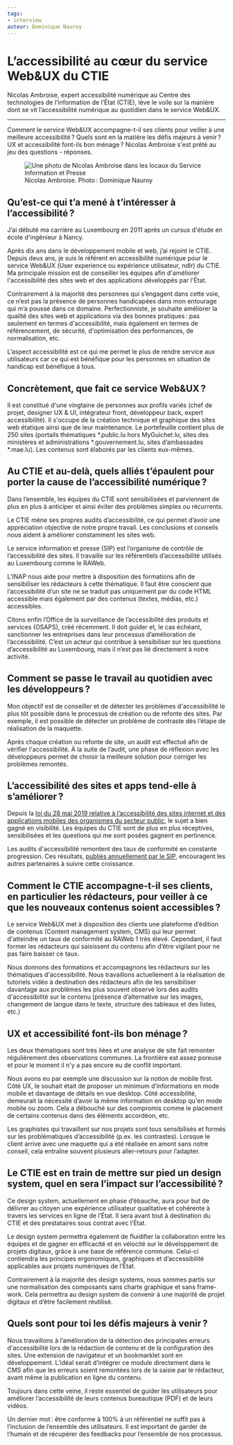 ```yaml
---
tags:
- interview
auteur: Dominique Nauroy
---
```

<hgroup>
	<h1>L’accessibilité au cœur du service <span lang="en">Web&UX</span> du CTIE</h1>
	<p>Nicolas Ambroise, expert accessibilité numérique au Centre des technologies de l’information de l’État (CTIE), lève le voile sur la manière dont se vit l’accessibilité numérique au quotidien dans le service <span lang="en">Web&UX</span>.</p>
</hgroup>
<hr>
<div class="intro">
    <p>Comment le service <span lang="en">Web&UX</span> accompagne-t-il ses clients pour veiller à une meilleure accessibilité&#8239;? Quels sont en la matière les défis majeurs à venir&#8239;? <span lang="en">UX</span> et accessibilité font-ils bon ménage&#8239;? Nicolas Ambroise s'est prêté au jeu des questions - réponses.</p>
</div>
<figure role="group" aria-label="Nicolas Ambroise. Photo: Dominique Nauroy" class="pic">
    <img src="../../../../content/fr/news/img/2024-10-ambroise.jpg" alt="Une photo de Nicolas Ambroise dans les locaux du Service Information et Presse">
    <figcaption>Nicolas Ambroise. Photo&#8239;: Dominique Nauroy</figcaption>
</figure>

<h2>Qu’est-ce qui t’a mené à t’intéresser à l’accessibilité&#8239;?</h2>
<p>J’ai débuté ma carrière au Luxembourg en 2011 après un cursus d'étude en école d'ingénieur à Nancy.</p>
<p>Après dix ans dans le développement mobile et web, j’ai rejoint le CTIE. Depuis deux ans, je suis le référent en accessibilité numérique pour le service <span lang="en">Web&UX</span> (<span lang="en">User experience</span> ou expérience utilisateur, ndlr) du CTIE. Ma principale mission est de conseiller les équipes afin d'améliorer l'accessibilité des sites web et des applications développés par l'État.</p>
<p>Contrairement à la majorité des personnes qui s’engagent dans cette voie, ce n’est pas la présence de personnes handicapées dans mon entourage qui m’a poussé dans ce domaine. Perfectionniste, je souhaite améliorer la qualité des sites web et applications via des bonnes pratiques&#8239;: pas seulement en termes d'accessibilité, mais également en termes de référencement, de sécurité, d'optimisation des performances, de normalisation, etc.</p>
<p>L’aspect accessibilité est ce qui me permet le plus de rendre service aux utilisateurs car ce qui est bénéfique pour les personnes en situation de handicap est bénéfique à tous.</p>
<h2>Concrètement, que fait ce service <span lang="en">Web&UX</span>&#8239;?</h2>
<p>Il est constitué d'une vingtaine de personnes aux profils variés (chef de projet, <span lang="en">designer UX & UI</span>, intégrateur <span lang="en">front</span>, développeur <span lang="en">back</span>, expert accessibilité). Il s'occupe de la création technique et graphique des sites web étatique ainsi que de leur maintenance. Le portefeuille contient plus de 250 sites (portails thématiques *.public.lu hors MyGuichet.lu, sites des ministères et administrations *.gouvernement.lu, sites d’ambassades *.mae.lu). Les contenus sont élaborés par les clients eux-mêmes.</p>
<h2>Au CTIE et au-delà, quels alliés t’épaulent pour porter la cause de l’accessibilité numérique&#8239;?</h2>
<p>Dans l’ensemble, les équipes du CTIE sont sensibilisées et parviennent de plus en plus à anticiper et ainsi éviter des problèmes simples ou récurrents.</p>
<p>Le CTIE mène ses propres audits d’accessibilité, ce qui permet d’avoir une appréciation objective de notre propre travail. Les conclusions et conseils nous aident à améliorer constamment les sites web.</p>
<p>Le service information et presse (SIP) est l’organisme de contrôle de l’accessibilité des sites. Il travaille sur les référentiels d’accessibilité utilisés au Luxembourg comme le RAWeb.</p>
<p>L’INAP nous aide pour mettre à disposition des formations afin de sensibiliser les rédacteurs à cette thématique. Il faut être conscient que l’accessibilité d’un site ne se traduit pas uniquement par du code HTML accessible mais également par des contenus (textes, médias, etc.)  accessibles.</p>
<p>Citons enfin l’Office de la surveillance de l’accessibilité des produits et services (OSAPS), créé récemment. Il doit guider et, le cas échéant, sanctionner les entreprises dans leur processus d’amélioration de l’accessibilité. C’est un acteur qui contribue à sensibiliser sur les questions d’accessibilité au Luxembourg, mais il n’est pas lié directement à notre activité.</p>
<h2>Comment se passe le travail au quotidien avec les développeurs&#8239;?</h2>
<p>Mon objectif est de conseiller et de détecter les problèmes d'accessibilité le plus tôt possible dans le processus de création ou de refonte des sites. Par exemple, il est possible de détecter un problème de contraste dès l’étape de réalisation de la maquette.</p>
<p>Après chaque création ou refonte de site, un audit est effectué afin de vérifier l'accessibilité. À la suite de l’audit, une phase de réflexion avec les développeurs permet de choisir la meilleure solution pour corriger les problèmes remontés.</p>
<h2>L’accessibilité des sites et apps tend-elle à s’améliorer&#8239;?</h2>
<p>Depuis la <a href="https://legilux.public.lu/eli/etat/leg/loi/2019/05/28/a373/jo">loi du 28 mai 2019 relative à l’accessibilité des sites internet et des applications mobiles des organismes du secteur public</a>, le sujet a bien gagné en visibilité. Les équipes du CTIE sont de plus en plus réceptives, sensibilisées et les questions qui me sont posées gagnent en pertinence.</p>
<p>Les audits d'accessibilité remontent des taux de conformité en constante progression. Ces résultats, <a href="https://accessibilite.public.lu/fr/news/2024-01-22-rapport2023.html">publiés annuellement par le SIP</a>, encouragent les autres partenaires à suivre cette croissance.</p>
<h2>Comment le CTIE accompagne-t-il ses clients, en particulier les rédacteurs, pour veiller à ce que les nouveaux contenus soient accessibles&#8239;?</h2>
<p>Le service <span lang="en">Web&UX</span> met à disposition des clients une plateforme d’édition de contenus (Content management system, CMS) qui leur permet d'atteindre un taux de conformité au RAWeb 1 très élevé. Cependant, il faut former les rédacteurs qui saisissent du contenu afin d’être vigilant pour ne pas faire baisser ce taux.</p>
<p>Nous donnons des formations et accompagnons les rédacteurs sur les thématiques d'accessibilité. Nous travaillons actuellement à la réalisation de tutoriels vidéo à destination des rédacteurs afin de les sensibiliser davantage aux problèmes les plus souvent observé lors des audits d'accessibilité sur le contenu (présence d’alternative sur les images, changement de langue dans le texte, structure des tableaux et des listes, etc.)</p>
<h2><span lang="en">UX</span> et accessibilité font-ils bon ménage&#8239;?</h2>
<p>Les deux thématiques sont très liées et une analyse de site fait remonter régulièrement des observations communes. La frontière est assez poreuse et pour le moment il n'y a pas encore eu de conflit important.</p>
<p>Nous avons eu par exemple une discussion sur la notion de <span lang="en">mobile first</span>. Côté <span lang="en">UX</span>, le souhait était de proposer un minimum d’informations en mode mobile et davantage de détails en vue <span lang="en">desktop</span>. Côté accessibilité, demeurait la nécessité d’avoir la même information en <span lang="en">desktop</span> qu'en mode mobile ou zoom. Cela a débouché sur des compromis comme le placement de certains contenus dans des éléments accordéon, etc.</p>
<p>Les graphistes qui travaillent sur nos projets sont tous sensibilisés et formés sur les problématiques d’accessibilité (p.ex. les contrastes).  Lorsque le client arrive avec une maquette qui a été réalisée en amont sans notre conseil, cela entraîne souvent plusieurs aller-retours pour l’adapter.</p>
<h2>Le CTIE est en train de mettre sur pied un <span lang="en">design system</span>, quel en sera l’impact sur l’accessibilité&#8239;?</h2>
<p>Ce <span lang="en">design system</span>, actuellement en phase d’ébauche, aura pour but de délivrer au citoyen une expérience utilisateur qualitative et cohérente à travers les services en ligne de l’État. Il sera avant tout à destination du CTIE et des prestataires sous contrat avec l’État.</p>
<p>Le <span lang="en">design system</span> permettra également de fluidifier la collaboration entre les équipes et de gagner en efficacité et en vélocité sur le développement de projets digitaux, grâce à une base de référence commune. Celui-ci contiendra les principes ergonomiques, graphiques et d’accessibilité applicables aux projets numériques de l’État.</p>
<p>Contrairement à la majorité des <span lang="en">design systems</span>, nous sommes partis sur une normalisation des composants sans charte graphique et sans <span lang="en">framework</span>. Cela permettra au <span lang="en">design system</span> de convenir à une majorité de projet digitaux et d’être facilement réutilisé.</p>
<h2>Quels sont pour toi les défis majeurs à venir&#8239;?</h2>
<p>Nous travaillons à l’amélioration de la détection des principales erreurs d'accessibilité lors de la rédaction de contenu et de la configuration des sites. Une extension de navigateur et un <span lang="en">bookmarklet</span> sont en développement. L’idéal serait d’intégrer ce module directement dans le CMS afin que les erreurs soient remontées lors de la saisie par le rédacteur, avant même la publication en ligne du contenu.</p>
<p>Toujours dans cette veine, il reste essentiel de guider les utilisateurs pour améliorer l’accessibilité de leurs contenus bureautique (PDF) et de leurs vidéos.</p>
<p>Un dernier mot&#8239;: être conforme à 100% à un référentiel ne suffit pas à l’inclusion de l’ensemble des utilisateurs. Il est important de garder de l’humain et de récupérer des <span lang="en">feedbacks</span> pour l’ensemble de nos processus.</p>